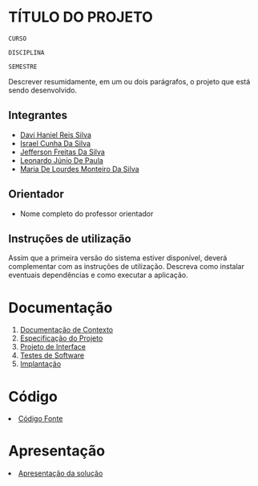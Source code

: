 # TÍTULO DO PROJETO

`CURSO`

`DISCIPLINA`

`SEMESTRE`

Descrever resumidamente, em um ou dois parágrafos, o projeto que está sendo desenvolvido.

## Integrantes

<ul>
  <li><a href="https://github.com/davihaniel">Davi Haniel Reis Silva</a></li>
  <li><a href="https://github.com/IsraelsilvaD">Israel Cunha Da Silva</a></li>
  <li><a href="https://github.com/Jeff-fds">Jefferson Freitas Da Silva</a></li>
  <li><a href="https://github.com/Leo-JdP">Leonardo Júnio De Paula</a></li>
  <li><a href="https://github.com/LourdesMonteiro">Maria De Lourdes Monteiro Da Silva</a></li>
</ul>

## Orientador

* Nome completo do professor orientador

## Instruções de utilização

Assim que a primeira versão do sistema estiver disponível, deverá complementar com as instruções de utilização. Descreva como instalar eventuais dependências e como executar a aplicação.

# Documentação

<ol>
<li><a href="documentos/01-Documentação de Contexto.md"> Documentação de Contexto</a></li>
<li><a href="documentos/02-Especificação do Projeto.md"> Especificação do Projeto</a></li>
<li><a href="documentos/03-Projeto de Interface.md"> Projeto de Interface</a></li>
<li><a href="documentos/04-Testes de Software.md"> Testes de Software</a></li>
<li><a href="documentos/05-Implantação.md"> Implantação</a></li>
</ol>

# Código

<li><a href="codigo-fonte/README.md"> Código Fonte</a></li>

# Apresentação

<li><a href="apresentacao/README.md"> Apresentação da solução</a></li>

